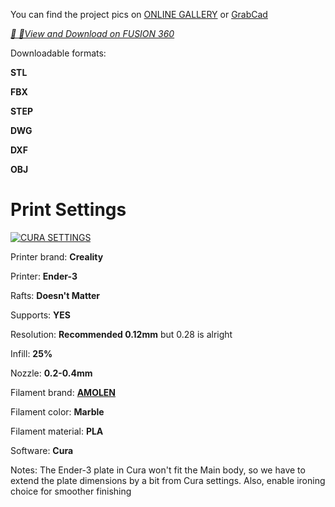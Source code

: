 
You can find the project pics on
[ONLINE GALLERY](https://gallery.autodesk.com/projects/163650/bluetooth-speaker-15) or [GrabCad](https://grabcad.com/library/bluetooth-speaker-30)

[*🎨 📐View and Download on FUSION 360*](https://a360.co/3uLzq06)

Downloadable formats:

**STL**

**FBX**

**STEP**

**DWG**

**DXF**

**OBJ**

# Print Settings
[![CURA SETTINGS](https://d2t1xqejof9utc.cloudfront.net/screenshots/pics/bf1bb8de8e640c9326b2112975e42ba8/large.png
)](https://d2t1xqejof9utc.cloudfront.net/screenshots/pics/f01ec92a2a6f4701ca4f36704eedba43/original.png)

Printer brand:
**Creality**


Printer:
**Ender-3**

Rafts:
**Doesn't Matter**

Supports:
**YES**

Resolution:
**Recommended 0.12mm** but 0.28 is alright

Infill:
**25%**

Nozzle:
**0.2-0.4mm**

Filament brand:
[**AMOLEN**](https://www.amazon.com/gp/product/B0721SVW3L/ref=ppx_yo_dt_b_asin_title_o01_s00?ie=UTF8&psc=1)

Filament color:
**Marble**

Filament material:
**PLA**

Software:
**Cura**

Notes:
The Ender-3 plate in Cura won't fit the Main body, so we have to extend the plate dimensions by a bit from Cura settings. Also, enable ironing choice for smoother finishing 
